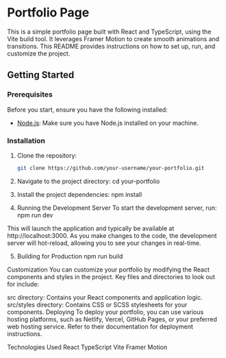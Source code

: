 # Portfolio Page

This is a simple portfolio page built with React and TypeScript, using the Vite build tool. It leverages Framer Motion to create smooth animations and transitions. This README provides instructions on how to set up, run, and customize the project.

## Getting Started

### Prerequisites

Before you start, ensure you have the following installed:

- [Node.js](https://nodejs.org/): Make sure you have Node.js installed on your machine.

### Installation

1. Clone the repository:

   ```bash
   git clone https://github.com/your-username/your-portfolio.git

   ```

2. Navigate to the project directory:
   cd your-portfolio

3. Install the project dependencies:
   npm install

4. Running the Development Server
   To start the development server, run:
   npm run dev

This will launch the application and typically be available at http://localhost:3000. As you make changes to the code, the development server will hot-reload, allowing you to see your changes in real-time.

5. Building for Production
   npm run build

Customization
You can customize your portfolio by modifying the React components and styles in the project. Key files and directories to look out for include:

src directory: Contains your React components and application logic.
src/styles directory: Contains CSS or SCSS stylesheets for your components.
Deploying
To deploy your portfolio, you can use various hosting platforms, such as Netlify, Vercel, GitHub Pages, or your preferred web hosting service. Refer to their documentation for deployment instructions.

Technologies Used
React
TypeScript
Vite
Framer Motion
